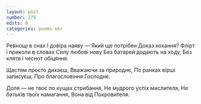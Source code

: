 ```yaml
---
layout: post
number: 279
edits: 8
categories: poems ukr
---
```


Ревнощі в снах
І довіра наяву —
Який ще потрібен 
Доказ кохання?
Флірт і приколи в словах 
Силу любові нову
Без батарей додають на ходу, 
Без клятв і чеснот обіцяння.

Щастям просто дихаєш,
Вважаючи за природнє,
По ранках вірші записуєш,
Про благословіння Господнє.

Доля — не твоє по кущах стрибання,
Не мудрого успіх мислителя,
Не батьків твоїх намагання,
Вона від Покровителя.

